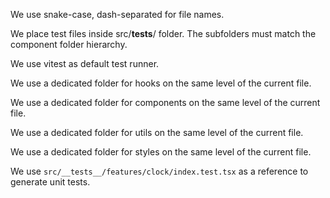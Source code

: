 We use snake-case, dash-separated for file names.

We place test files inside src/__tests__/ folder. The subfolders must match the component folder hierarchy.

We use vitest as default test runner.

We use a dedicated folder for hooks on the same level of the current file.

We use a dedicated folder for components on the same level of the current file.

We use a dedicated folder for utils on the same level of the current file.

We use a dedicated folder for styles on the same level of the current file.

We use `src/__tests__/features/clock/index.test.tsx` as a reference to generate unit tests.